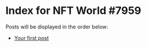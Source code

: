 # Index for NFT World #7959
Posts will be displayed in the order below:

- [Your first post](./001-first.md)

